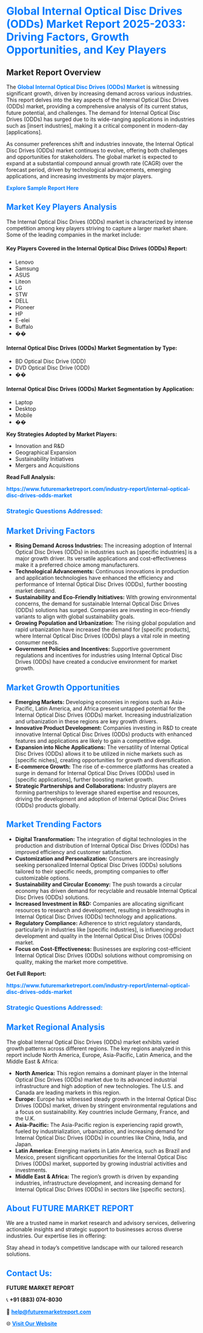 <h1 style="color: #007BFF;">Global Internal Optical Disc Drives (ODDs) Market Report 2025-2033: Driving Factors, Growth Opportunities, and Key Players</h1>

<section id="overview">
<h2>Market Report Overview</h2>
<p>The <a href="https://www.futuremarketreport.com/industry-report/internal-optical-disc-drives-odds-market" style="color: #007BFF; text-decoration: none;"><strong>Global Internal Optical Disc Drives (ODDs) Market</strong></a> is witnessing significant growth, driven by increasing demand across various industries. This report delves into the key aspects of the Internal Optical Disc Drives (ODDs) market, providing a comprehensive analysis of its current status, future potential, and challenges. The demand for Internal Optical Disc Drives (ODDs) has surged due to its wide-ranging applications in industries such as [insert industries], making it a critical component in modern-day [applications].</p>
<p>As consumer preferences shift and industries innovate, the Internal Optical Disc Drives (ODDs) market continues to evolve, offering both challenges and opportunities for stakeholders. The global market is expected to expand at a substantial compound annual growth rate (CAGR) over the forecast period, driven by technological advancements, emerging applications, and increasing investments by major players.</p>
</section>

<section id="overview">
<p><a href="https://www.futuremarketreport.com/request-sample/reportId=113631" style="color: #007BFF; text-decoration: none;"><strong>Explore Sample Report Here</strong></a></p>
</section>

<section id="key-players">
<h2 style="color: #007BFF;">Market Key Players Analysis</h2>
<p>The Internal Optical Disc Drives (ODDs) market is characterized by intense competition among key players striving to capture a larger market share. Some of the leading companies in the market include:</p>
<h4>Key Players Covered in the Internal Optical Disc Drives (ODDs) Report:</h4>
<ul><li>Lenovo</li><li>Samsung</li><li>ASUS</li><li>Liteon</li><li>LG</li><li>STW</li><li>DELL</li><li>Pioneer</li><li>HP</li><li>E-elei</li><li>Buffalo</li><li>��</li></ul>
<h4>Internal Optical Disc Drives (ODDs) Market Segmentation by Type:</h4>
<ul><li>BD Optical Disc Drive (ODD)</li><li>DVD Optical Disc Drive (ODD)</li><li>��</li></ul>

<h4>Internal Optical Disc Drives (ODDs) Market Segmentation by Application:</h4>
<ul><li>Laptop</li><li>Desktop</li><li>Mobile</li><li>��</li></ul>
<p><strong>Key Strategies Adopted by Market Players:</strong></p>
<ul>
<li>Innovation and R&D</li>
<li>Geographical Expansion</li>
<li>Sustainability Initiatives</li>
<li>Mergers and Acquisitions</li>
</ul>
</section>

<section>
<p><strong>Read Full Analysis: </strong></p><a href="https://www.futuremarketreport.com/industry-report/internal-optical-disc-drives-odds-market" style="color: #007BFF; text-decoration: none;"><strong>https://www.futuremarketreport.com/industry-report/internal-optical-disc-drives-odds-market</strong></a>
<h3 style="color: #007BFF;">Strategic Questions Addressed:</h3>
</section>

<section id="driving-factors">
<h2 style="color: #007BFF;">Market Driving Factors</h2>
<ul>
<li><strong>Rising Demand Across Industries:</strong> The increasing adoption of Internal Optical Disc Drives (ODDs) in industries such as [specific industries] is a major growth driver. Its versatile applications and cost-effectiveness make it a preferred choice among manufacturers.</li>
<li><strong>Technological Advancements:</strong> Continuous innovations in production and application technologies have enhanced the efficiency and performance of Internal Optical Disc Drives (ODDs), further boosting market demand.</li>
<li><strong>Sustainability and Eco-Friendly Initiatives:</strong> With growing environmental concerns, the demand for sustainable Internal Optical Disc Drives (ODDs) solutions has surged. Companies are investing in eco-friendly variants to align with global sustainability goals.</li>
<li><strong>Growing Population and Urbanization:</strong> The rising global population and rapid urbanization have increased the demand for [specific products], where Internal Optical Disc Drives (ODDs) plays a vital role in meeting consumer needs.</li>
<li><strong>Government Policies and Incentives:</strong> Supportive government regulations and incentives for industries using Internal Optical Disc Drives (ODDs) have created a conducive environment for market growth.</li>
</ul>
</section>

<section id="growth-opportunities">
<h2 style="color: #007BFF;">Market Growth Opportunities</h2>
<ul>
<li><strong>Emerging Markets:</strong> Developing economies in regions such as Asia-Pacific, Latin America, and Africa present untapped potential for the Internal Optical Disc Drives (ODDs) market. Increasing industrialization and urbanization in these regions are key growth drivers.</li>
<li><strong>Innovative Product Development:</strong> Companies investing in R&D to create innovative Internal Optical Disc Drives (ODDs) products with enhanced features and applications are likely to gain a competitive edge.</li>
<li><strong>Expansion into Niche Applications:</strong> The versatility of Internal Optical Disc Drives (ODDs) allows it to be utilized in niche markets such as [specific niches], creating opportunities for growth and diversification.</li>
<li><strong>E-commerce Growth:</strong> The rise of e-commerce platforms has created a surge in demand for Internal Optical Disc Drives (ODDs) used in [specific applications], further boosting market growth.</li>
<li><strong>Strategic Partnerships and Collaborations:</strong> Industry players are forming partnerships to leverage shared expertise and resources, driving the development and adoption of Internal Optical Disc Drives (ODDs) products globally.</li>
</ul>
</section>

<section id="trending-factors">
<h2 style="color: #007BFF;">Market Trending Factors</h2>
<ul>
<li><strong>Digital Transformation:</strong> The integration of digital technologies in the production and distribution of Internal Optical Disc Drives (ODDs) has improved efficiency and customer satisfaction.</li>
<li><strong>Customization and Personalization:</strong> Consumers are increasingly seeking personalized Internal Optical Disc Drives (ODDs) solutions tailored to their specific needs, prompting companies to offer customizable options.</li>
<li><strong>Sustainability and Circular Economy:</strong> The push towards a circular economy has driven demand for recyclable and reusable Internal Optical Disc Drives (ODDs) solutions.</li>
<li><strong>Increased Investment in R&D:</strong> Companies are allocating significant resources to research and development, resulting in breakthroughs in Internal Optical Disc Drives (ODDs) technology and applications.</li>
<li><strong>Regulatory Compliance:</strong> Adherence to strict regulatory standards, particularly in industries like [specific industries], is influencing product development and quality in the Internal Optical Disc Drives (ODDs) market.</li>
<li><strong>Focus on Cost-Effectiveness:</strong> Businesses are exploring cost-efficient Internal Optical Disc Drives (ODDs) solutions without compromising on quality, making the market more competitive.</li>
</ul>
</section>

<section>
<p><strong>Get Full Report: </strong></p><a href="https://www.futuremarketreport.com/industry-report/internal-optical-disc-drives-odds-market" style="color: #007BFF; text-decoration: none;"><strong>https://www.futuremarketreport.com/industry-report/internal-optical-disc-drives-odds-market</strong></a>
<h3 style="color: #007BFF;">Strategic Questions Addressed:</h3>
</section>


<section id="regional-analysis">
<h2 style="color: #007BFF;">Market Regional Analysis</h2>
<p>The global Internal Optical Disc Drives (ODDs) market exhibits varied growth patterns across different regions. The key regions analyzed in this report include North America, Europe, Asia-Pacific, Latin America, and the Middle East & Africa:</p>
<ul>
<li><strong>North America:</strong> This region remains a dominant player in the Internal Optical Disc Drives (ODDs) market due to its advanced industrial infrastructure and high adoption of new technologies. The U.S. and Canada are leading markets in this region.</li>
<li><strong>Europe:</strong> Europe has witnessed steady growth in the Internal Optical Disc Drives (ODDs) market, driven by stringent environmental regulations and a focus on sustainability. Key countries include Germany, France, and the U.K.</li>
<li><strong>Asia-Pacific:</strong> The Asia-Pacific region is experiencing rapid growth, fueled by industrialization, urbanization, and increasing demand for Internal Optical Disc Drives (ODDs) in countries like China, India, and Japan.</li>
<li><strong>Latin America:</strong> Emerging markets in Latin America, such as Brazil and Mexico, present significant opportunities for the Internal Optical Disc Drives (ODDs) market, supported by growing industrial activities and investments.</li>
<li><strong>Middle East & Africa:</strong> The region’s growth is driven by expanding industries, infrastructure development, and increasing demand for Internal Optical Disc Drives (ODDs) in sectors like [specific sectors].</li>
</ul>
</section>

<footer>
<h2 style="color: #007BFF;">About FUTURE MARKET REPORT</h2>
<p>We are a trusted name in market research and advisory services, delivering actionable insights and strategic support to businesses across diverse industries. Our expertise lies in offering:</p>

<p>Stay ahead in today’s competitive landscape with our tailored research solutions.</p>

<h2 style="color: #007BFF;">Contact Us:</h2>
<p><strong>FUTURE MARKET REPORT</strong></p>
<p>📞 <strong>+91 (883) 074-8030</strong></p>
<p>📧 <strong><a href="mailto:help@futuremarketreport.com" style="color: #007BFF;">help@futuremarketreport.com</a></strong></p>
<p>🌐 <strong><a href="https://www.futuremarketreport.com/" style="color: #007BFF;">Visit Our Website</a></strong></p>
</footer>